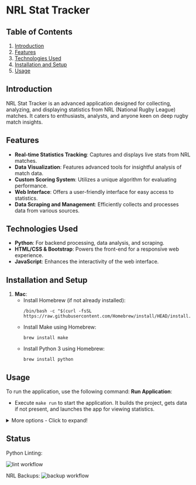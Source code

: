 
# NRL Stat Tracker

## Table of Contents
1. [Introduction](#introduction)
2. [Features](#features)
3. [Technologies Used](#technologies-used)
4. [Installation and Setup](#installation-and-setup)
5. [Usage](#usage)

<a name="introduction"></a>
## Introduction
NRL Stat Tracker is an advanced application designed for collecting, analyzing, and displaying statistics from NRL (National Rugby League) matches. It caters to enthusiasts, analysts, and anyone keen on deep rugby match insights.

<a name="features"></a>
## Features
- **Real-time Statistics Tracking**: Captures and displays live stats from NRL matches.
- **Data Visualization**: Features advanced tools for insightful analysis of match data.
- **Custom Scoring System**: Utilizes a unique algorithm for evaluating performance.
- **Web Interface**: Offers a user-friendly interface for easy access to statistics.
- **Data Scraping and Management**: Efficiently collects and processes data from various sources.

<a name="technologies-used"></a>
## Technologies Used
- **Python**: For backend processing, data analysis, and scraping.
- **HTML/CSS & Bootstrap**: Powers the front-end for a responsive web experience.
- **JavaScript**: Enhances the interactivity of the web interface.

<a name="installation-and-setup"></a>
## Installation and Setup
1. **Mac**:
    - Install Homebrew (if not already installed):
       ```shell
       /bin/bash -c "$(curl -fsSL https://raw.githubusercontent.com/Homebrew/install/HEAD/install.sh)"
       ```
    - Install Make using Homebrew:
       ```shell
       brew install make
       ```
    - Install Python 3 using Homebrew:
         ```shell
         brew install python
         ```

<a name="usage"></a>

## Usage

To run the application, use the following command:
**Run Application**:
   - Execute `make run` to start the application. It builds the project, gets data if not present, and launches the app for viewing statistics.

<details>
<summary>More options - Click to expand!</summary>

To use the NRL Stat Tracker, follow these guidelines based on the provided `makefile`:

1. **Build the Project**: 
   - Run `make build` to set up a Python virtual environment, upgrade pip, and install required dependencies from `requirements.txt`.

2. **Update Statistics**: 
   - Use `make updateStats` to update team statistics. This command builds the project and then updates the teams and ladder information.

3. **Update Teams**:
   - Run `make updateTeams` to specifically update team data. This command also involves building the project.

4. **Get Data**: 
   - Run `make getData` to retrieve all necessary data for the application. This command builds the project, updates stats, and fetches additional data.

5. **Clean the Project**:
   - `make clean` removes the virtual environment and temporary files.
   - `make cleanAll` performs a more comprehensive clean-up, including all data and logs.

6. **Start Fresh**:
   - Use `make fresh` to clean the project completely and start fresh by building the project and fetching new data.

</details>


<a name="status"></a>

## Status

Python Linting:

![lint workflow](https://github.com/github/docs/actions/workflows/pylint.yml/badge.svg?event=push)

NRL Backups:
![backup workflow](https://github.com/github/docs/actions/workflows/rounds.yml/badge.svg?event=push)
